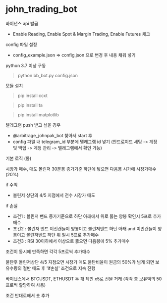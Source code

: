 # john_trading_bot


바이낸스 api 발급
- Enable Reading, Enable Spot & Margin Trading, Enable Futures 체크


config 파일 설정
- config_example.json => config.json 으로 변경 후 내용 채워 넣기


python 3.7 이상 구동
> python bb_bot.py config.json


모듈 설치
> pip install ccxt

> pip install ta

> pip install matplotlib


텔레그램 push 받고 싶을 경우
- @arbitrage_johnpak_bot 찾아서 start 후
- config 파일 내 telegram_id 부분에 텔레그램 id 넣기 (안드로이드 세팅 -> 계정 및 백업 -> 계정 관리 -> 텔레그램에서 확인 가능) 


기본 로직 (롱)

시장가 매수, 매도
볼린저 30분봉 종가기준 하단에 닿으면 다음봉 시가에 시장가매수 (20%)

if 수익

- 볼린저 상단의 4/5 지점에서 전수 시장가 매도

if 손실 

- 조건1 : 볼린저 밴드 종가기준으로 하단 아래에서 위로 뚫는 양봉 확인시 5프로 추가매수
- 조건2 : 볼린저 밴드 이전캔들이 양봉이고 볼린저벤드 하단 아래 and 이번캔들이 양봉이고 볼린저벤드 하단 위 일시 5프로 추가매수
- 조건3 : RSI 30이하에서 이상으로 뚫으면 다음봉에 5% 추가매수 

조건이 동시에 만족하면 각각 5프로씩 추가매수

물탄후 볼린저상단 4/5 지점오면 시장가 매도
물탄비율이 원금의 50%가 넘게 되면 보유수량의 절반 매도 후 'if손실' 조건으로 지속 진행 

바이낸스에서 BTCUSDT, ETHUSDT 두 개 체인 x5로 선물 거래 
(각각 총 보유액의 50프로씩 할당하여 사용)

조건 반대로해서 숏 추가
